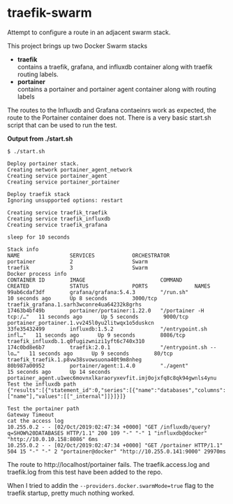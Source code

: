 # traefik-swarm
Attempt to configure a route in an adjacent swarm stack.

This project brings up two Docker Swarm stacks
- **traefik**  
contains a traefik, grafana, and influxdb container along with traefik routing labels.
- **portainer**  
contains a portainer and portainer agent container along with routing labels

The routes to the Influxdb and Grafana contaeinrs work as expected, the route to the Portainer container does not. There is a very basic start.sh script that can be used to run the test. 

**Output from ./start.sh**
```
$ ./start.sh

Deploy portainer stack.
Creating network portainer_agent_network
Creating service portainer_agent
Creating service portainer_portainer

Deploy traefik stack
Ignoring unsupported options: restart

Creating service traefik_traefik
Creating service traefik_influxdb
Creating service traefik_grafana

sleep for 10 seconds

Stack info
NAME                SERVICES            ORCHESTRATOR
portainer           2                   Swarm
traefik             3                   Swarm
Docker process info
CONTAINER ID        IMAGE                        COMMAND                  CREATED             STATUS              PORTS               NAMES
99ab6cdaf3df        grafana/grafana:5.4.3        "/run.sh"                10 seconds ago      Up 8 seconds        3000/tcp            traefik_grafana.1.sarh3wconre4ua64232k8grhs
17463b4bf49b        portainer/portainer:1.22.0   "/portainer -H tcp:/…"   11 seconds ago      Up 5 seconds        9000/tcp            portainer_portainer.1.vv245l0yu2litwqx1o5duskcn
33fe35432499        influxdb:1.5.2               "/entrypoint.sh infl…"   11 seconds ago      Up 9 seconds        8086/tcp            traefik_influxdb.1.q0fugizwnizi1yft6c740x310
174c0bd8e6b7        traefik:2.0.1                "/entrypoint.sh --lo…"   11 seconds ago      Up 9 seconds        80/tcp              traefik_traefik.1.p8vw38svowsuona40t9m8nheg
80b987a00952        portainer/agent:1.4.0        "./agent"                15 seconds ago      Up 14 seconds                           portainer_agent.u1wec6movnxlkaraoryxevfit.imj0ojxfq8c8qk94gwnls4ynu
Test the influxdb path
{"results":[{"statement_id":0,"series":[{"name":"databases","columns":["name"],"values":[["_internal"]]}]}]}

Test the portainer path
Gateway Timeout
cat the access log
10.255.0.2 - - [02/Oct/2019:02:47:34 +0000] "GET /influxdb/query?q=SHOW%20DATABASES HTTP/1.1" 200 109 "-" "-" 1 "influxdb@docker" "http://10.0.10.158:8086" 6ms
10.255.0.2 - - [02/Oct/2019:02:47:34 +0000] "GET /portainer HTTP/1.1" 504 15 "-" "-" 2 "portainer@docker" "http://10.255.0.141:9000" 29970ms
```

The route to http://localhost/portainer fails. The traefik.access.log and traefik.log from this test have been added to the repo.

When I tried to addin the `--providers.docker.swarmMode=true` flag to the traefik startup, pretty much nothing worked.
